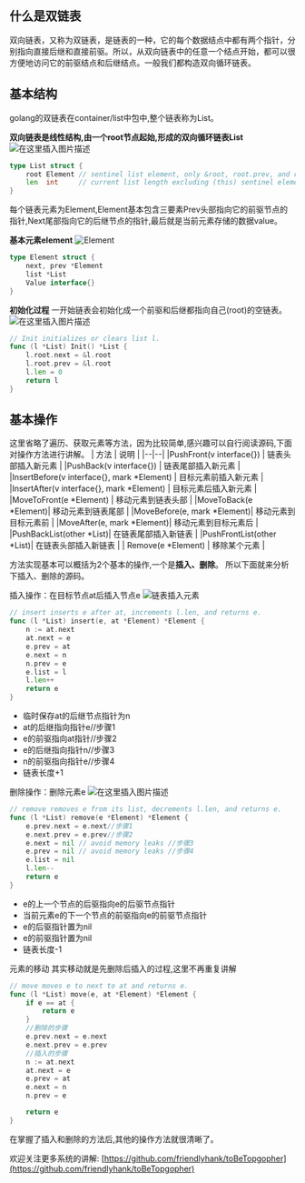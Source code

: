 ﻿## 什么是双链表
双向链表，又称为双链表，是链表的一种，它的每个数据结点中都有两个指针，分别指向直接后继和直接前驱。所以，从双向链表中的任意一个结点开始，都可以很方便地访问它的前驱结点和后继结点。一般我们都构造双向循环链表。

## 基本结构
golang的双链表在container/list中包中,整个链表称为List。

**双向链表是线性结构,由一个root节点起始,形成的双向循环链表List**
![在这里插入图片描述](https://img-blog.csdnimg.cn/20200320111022338.png)

```go
type List struct {
	root Element // sentinel list element, only &root, root.prev, and root.next are used
	len  int     // current list length excluding (this) sentinel element
}
```

每个链表元素为Element,Element基本包含三要素Prev头部指向它的前驱节点的指针,Next尾部指向它的后继节点的指针,最后就是当前元素存储的数据value。

**基本元素element**
![Element](https://img-blog.csdnimg.cn/20200320125733263.png)
```go
type Element struct {
	next, prev *Element
	list *List
	Value interface{}
}
```

**初始化过程**
一开始链表会初始化成一个前驱和后继都指向自己(root)的空链表。
![在这里插入图片描述](https://img-blog.csdnimg.cn/2020032013383714.png)

```go
// Init initializes or clears list l.
func (l *List) Init() *List {
	l.root.next = &l.root
	l.root.prev = &l.root
	l.len = 0
	return l
}
```

## 基本操作
这里省略了遍历、获取元素等方法，因为比较简单,感兴趣可以自行阅读源码,下面对操作方法进行讲解。
| 方法 | 说明 | 
|--|--|
|PushFront(v interface{})  | 链表头部插入新元素 |
|PushBack(v interface{})  | 链表尾部插入新元素 |
|InsertBefore(v interface{}, mark *Element) | 目标元素前插入新元素 |
|InsertAfter(v interface{}, mark *Element) | 目标元素后插入新元素 |
|MoveToFront(e *Element) | 移动元素到链表头部 |
|MoveToBack(e *Element)| 移动元素到链表尾部 |
|MoveBefore(e, mark *Element)| 移动元素到目标元素前 |
|MoveAfter(e, mark *Element)| 移动元素到目标元素后 |
|PushBackList(other *List)| 在链表尾部插入新链表 |
|PushFrontList(other *List)| 在链表头部插入新链表 |
| Remove(e *Element)  |  移除某个元素 |

方法实现基本可以概括为2个基本的操作,一个是**插入、删除**。
所以下面就来分析下插入、删除的源码。

插入操作：在目标节点at后插入节点e
![链表插入元素](https://img-blog.csdnimg.cn/20200320161349141.png?x-oss-process=image/watermark,type_ZmFuZ3poZW5naGVpdGk,shadow_10,text_aHR0cHM6Ly9ibG9nLmNzZG4ubmV0L20wXzM3NzMxMDU2,size_16,color_FFFFFF,t_70)

```go
// insert inserts e after at, increments l.len, and returns e.
func (l *List) insert(e, at *Element) *Element {
	n := at.next
	at.next = e
	e.prev = at
	e.next = n
	n.prev = e
	e.list = l
	l.len++
	return e
}
```

 - 临时保存at的后继节点指针为n
 - at的后继指向指针e//步骤1
 - e的前驱指向at指针//步骤2
 - e的后继指向指针n//步骤3
 - n的前驱指向指针e//步骤4
 - 链表长度+1

删除操作：删除元素e
![在这里插入图片描述](https://img-blog.csdnimg.cn/20200321102653597.png?x-oss-process=image/watermark,type_ZmFuZ3poZW5naGVpdGk,shadow_10,text_aHR0cHM6Ly9ibG9nLmNzZG4ubmV0L20wXzM3NzMxMDU2,size_16,color_FFFFFF,t_70)
```go
// remove removes e from its list, decrements l.len, and returns e.
func (l *List) remove(e *Element) *Element {
	e.prev.next = e.next//步骤1
	e.next.prev = e.prev//步骤2
	e.next = nil // avoid memory leaks //步骤3
	e.prev = nil // avoid memory leaks //步骤4
	e.list = nil
	l.len--
	return e
}
```
 - e的上一个节点的后驱指向e的后驱节点指针
 - 当前元素e的下一个节点的前驱指向e的前驱节点指针
 - e的后驱指针置为nil
 - e的前驱指针置为nil
 - 链表长度-1

元素的移动
其实移动就是先删除后插入的过程,这里不再重复讲解
```go
// move moves e to next to at and returns e.
func (l *List) move(e, at *Element) *Element {
	if e == at {
		return e
	}
	//删除的步骤
	e.prev.next = e.next
	e.next.prev = e.prev
	//插入的步骤
	n := at.next
	at.next = e
	e.prev = at
	e.next = n
	n.prev = e

	return e
}
```

在掌握了插入和删除的方法后,其他的操作方法就很清晰了。

欢迎关注更多系统的讲解:
[https://github.com/friendlyhank/toBeTopgopher](https://github.com/friendlyhank/toBeTopgopher)


